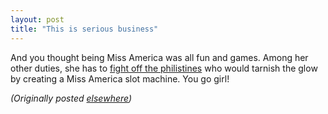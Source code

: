 ```yaml
---
layout: post
title: "This is serious business"
---
```




<p>And you thought being Miss America was all fun and games. Among her other duties, she has to 
<a href="http://www.salon.com/people/wire/2002/02/13/america/index.html">fight off the philistines</a> who would tarnish the glow by creating a Miss America slot machine. You go girl!</p>


<p><em>(Originally posted <a href="http://use.perl.org/~lachoy/journal/2837">elsewhere</a>)</em></p>


